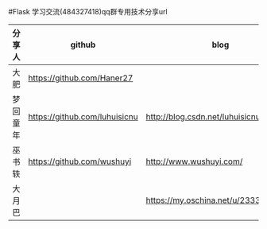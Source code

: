 #Flask 学习交流(484327418)qq群专用技术分享url


| 分享人  | github                        | blog                             | 备注   |
| ---- | ----------------------------- | -------------------------------- | ---- |
| 大肥   | https://github.com/Haner27    |                                  |      |
| 梦回童年 | https://github.com/luhuisicnu | http://blog.csdn.net/luhuisicnu |      |
| 巫书轶 | https://github.com/wushuyi | http://www.wushuyi.com/ |      |
| 大月巴 | | https://my.oschina.net/u/2333235/blog |      |

